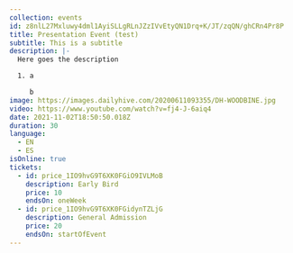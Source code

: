```yaml
---
collection: events
id: z8nlL27Mxluwy4dml1AyiSLLgRLnJZzIVvEtyQN1Drq+K/JT/zqQN/ghCRn4Pr8P
title: Presentation Event (test)
subtitle: This is a subtitle
description: |-
  Here goes the description

  1. a

     b
image: https://images.dailyhive.com/20200611093355/DH-WOODBINE.jpg
video: https://www.youtube.com/watch?v=fj4-J-6aiq4
date: 2021-11-02T18:50:50.018Z
duration: 30
language:
  - EN
  - ES
isOnline: true
tickets:
  - id: price_1IO9hvG9T6XK0FGiO9IVLMoB
    description: Early Bird
    price: 10
    endsOn: oneWeek
  - id: price_1IO9hvG9T6XK0FGidynTZLjG
    description: General Admission
    price: 20
    endsOn: startOfEvent
---
```

